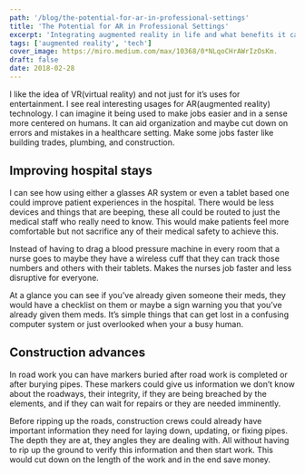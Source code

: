 ```yaml
---
path: '/blog/the-potential-for-ar-in-professional-settings'
title: 'The Potential for AR in Professional Settings'
excerpt: 'Integrating augmented reality in life and what benefits it can bring'
tags: ['augmented reality', 'tech']
cover_image: https://miro.medium.com/max/10368/0*NLqoCHrAWrIzOsKm.
draft: false
date: 2018-02-28
---
```


I like the idea of VR(virtual reality) and not just for it’s uses for entertainment. I see real interesting usages for AR(augmented reality) technology. I can imagine it being used to make jobs easier and in a sense more centered on humans. It can aid organization and maybe cut down on errors and mistakes in a healthcare setting. Make some jobs faster like building trades, plumbing, and construction.

## Improving hospital stays

I can see how using either a glasses AR system or even a tablet based one could improve patient experiences in the hospital. There would be less devices and things that are beeping, these all could be routed to just the medical staff who really need to know. This would make patients feel more comfortable but not sacrifice any of their medical safety to achieve this.

Instead of having to drag a blood pressure machine in every room that a nurse goes to maybe they have a wireless cuff that they can track those numbers and others with their tablets. Makes the nurses job faster and less disruptive for everyone.

At a glance you can see if you’ve already given someone their meds, they would have a checklist on them or maybe a sign warning you that you’ve already given them meds. It’s simple things that can get lost in a confusing computer system or just overlooked when your a busy human.

## Construction advances

In road work you can have markers buried after road work is completed or after burying pipes. These markers could give us information we don’t know about the roadways, their integrity, if they are being breached by the elements, and if they can wait for repairs or they are needed imminently.

Before ripping up the roads, construction crews could already have important information they need for laying down, updating, or fixing pipes. The depth they are at, they angles they are dealing with. All without having to rip up the ground to verify this information and then start work. This would cut down on the length of the work and in the end save money.